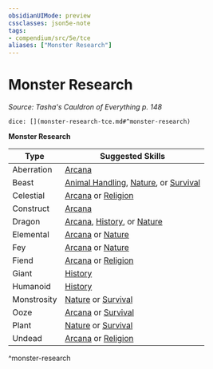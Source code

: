 ```yaml
---
obsidianUIMode: preview
cssclasses: json5e-note
tags:
- compendium/src/5e/tce
aliases: ["Monster Research"]
---
```

# Monster Research
*Source: Tasha's Cauldron of Everything p. 148* 

`dice: [](monster-research-tce.md#^monster-research)`

**Monster Research**

| Type | Suggested Skills |
|------|------------------|
| Aberration | [Arcana](4-Resources/Compendium/rules/skills.md#Arcana) |
| Beast | [Animal Handling](4-Resources/Compendium/rules/skills.md#Animal%20Handling), [Nature](4-Resources/Compendium/rules/skills.md#Nature), or [Survival](4-Resources/Compendium/rules/skills.md#Survival) |
| Celestial | [Arcana](4-Resources/Compendium/rules/skills.md#Arcana) or [Religion](4-Resources/Compendium/rules/skills.md#Religion) |
| Construct | [Arcana](4-Resources/Compendium/rules/skills.md#Arcana) |
| Dragon | [Arcana](4-Resources/Compendium/rules/skills.md#Arcana), [History](4-Resources/Compendium/rules/skills.md#History), or [Nature](4-Resources/Compendium/rules/skills.md#Nature) |
| Elemental | [Arcana](4-Resources/Compendium/rules/skills.md#Arcana) or [Nature](4-Resources/Compendium/rules/skills.md#Nature) |
| Fey | [Arcana](4-Resources/Compendium/rules/skills.md#Arcana) or [Nature](4-Resources/Compendium/rules/skills.md#Nature) |
| Fiend | [Arcana](4-Resources/Compendium/rules/skills.md#Arcana) or [Religion](4-Resources/Compendium/rules/skills.md#Religion) |
| Giant | [History](4-Resources/Compendium/rules/skills.md#History) |
| Humanoid | [History](4-Resources/Compendium/rules/skills.md#History) |
| Monstrosity | [Nature](4-Resources/Compendium/rules/skills.md#Nature) or [Survival](4-Resources/Compendium/rules/skills.md#Survival) |
| Ooze | [Arcana](4-Resources/Compendium/rules/skills.md#Arcana) or [Survival](4-Resources/Compendium/rules/skills.md#Survival) |
| Plant | [Nature](4-Resources/Compendium/rules/skills.md#Nature) or [Survival](4-Resources/Compendium/rules/skills.md#Survival) |
| Undead | [Arcana](4-Resources/Compendium/rules/skills.md#Arcana) or [Religion](4-Resources/Compendium/rules/skills.md#Religion) |
^monster-research